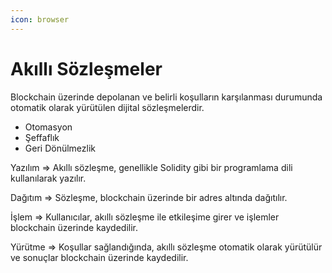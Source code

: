 ```yaml
---
icon: browser
---
```


# Akıllı Sözleşmeler

Blockchain üzerinde depolanan ve belirli koşulların karşılanması durumunda otomatik olarak yürütülen dijital sözleşmelerdir.

* Otomasyon
* Şeffaflık
* Geri Dönülmezlik

Yazılım => Akıllı sözleşme, genellikle Solidity gibi bir programlama dili kullanılarak yazılır.

Dağıtım => Sözleşme, blockchain üzerinde bir adres altında dağıtılır.

İşlem => Kullanıcılar, akıllı sözleşme ile etkileşime girer ve işlemler blockchain üzerinde kaydedilir.

Yürütme => Koşullar sağlandığında, akıllı sözleşme otomatik olarak yürütülür ve sonuçlar blockchain üzerinde kaydedilir.

